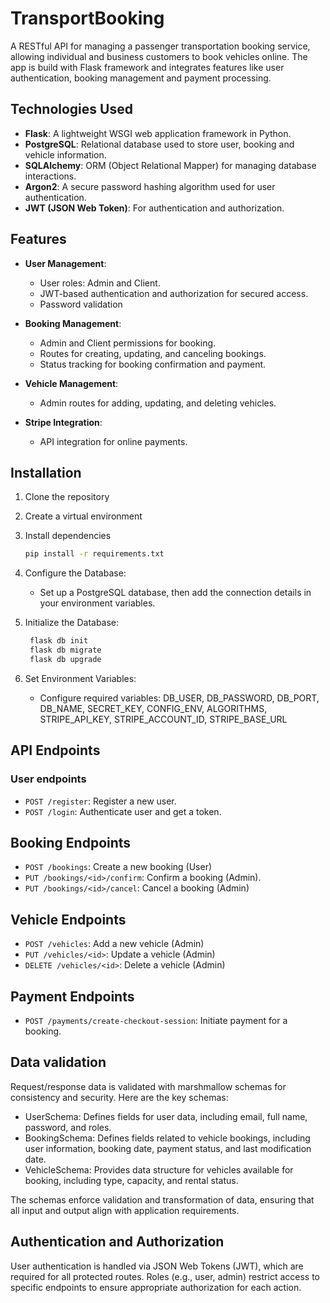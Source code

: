 # TransportBooking
A RESTful API for managing a passenger transportation booking service, allowing individual and business customers to book vehicles online. The app is build with Flask framework and integrates features like user authentication, booking management and payment processing.

## Technologies Used
- **Flask**: A lightweight WSGI web application framework in Python.
- **PostgreSQL**: Relational database used to store user, booking and vehicle information.
- **SQLAlchemy**: ORM (Object Relational Mapper) for managing database interactions.
- **Argon2**: A secure password hashing algorithm used for user authentication.
- **JWT (JSON Web Token)**: For authentication and authorization.

## Features
* __User Management__:

    * User roles: Admin and Client.
    * JWT-based authentication and authorization for secured access.
    * Password validation
  

* __Booking Management__:
    * Admin and Client permissions for booking.
    * Routes for creating, updating, and canceling bookings.
    * Status tracking for booking confirmation and payment.


* __Vehicle Management__:
    * Admin routes for adding, updating, and deleting vehicles.
 
    
* __Stripe Integration__:
    * API integration for online payments.
  


## Installation
1. Clone the repository
2. Create a virtual environment
3. Install dependencies
    ```bash 
    pip install -r requirements.txt
    ```
4. Configure the Database:

    * Set up a PostgreSQL database, then add the connection details in your environment variables.

5. Initialize the Database:
   ```bash 
    flask db init
    flask db migrate
    flask db upgrade
    ```
6. Set Environment Variables:

    * Configure required variables: DB_USER, DB_PASSWORD, DB_PORT, DB_NAME, SECRET_KEY, CONFIG_ENV, ALGORITHMS, STRIPE_API_KEY, STRIPE_ACCOUNT_ID, STRIPE_BASE_URL

## API Endpoints
### User endpoints
* `POST /register`: Register a new user.
* `POST /login`: Authenticate user and get a token.


## Booking Endpoints
* `POST /bookings`: Create a new booking (User)
* `PUT /bookings/<id>/confirm`: Confirm a booking (Admin).
* `PUT /bookings/<id>/cancel`: Cancel a booking (Admin)

## Vehicle Endpoints
* `POST /vehicles`: Add a new vehicle (Admin)
* `PUT /vehicles/<id>`: Update a vehicle (Admin)
* `DELETE /vehicles/<id>`: Delete a vehicle (Admin)

## Payment Endpoints
* `POST /payments/create-checkout-session`: Initiate payment for a booking.

## Data validation
Request/response data is validated with marshmallow schemas for consistency and security.
Here are the key schemas:

* UserSchema: Defines fields for user data, including email, full name, password, and roles.
* BookingSchema: Defines fields related to vehicle bookings, including user information, booking date, payment status, and last modification date.
* VehicleSchema: Provides data structure for vehicles available for booking, including type, capacity, and rental status.

The schemas enforce validation and transformation of data, ensuring that all input and output align with application requirements.
 
## Authentication and Authorization
User authentication is handled via JSON Web Tokens (JWT), which are required for all protected routes. Roles (e.g., user, admin) restrict access to specific endpoints to ensure appropriate authorization for each action.

 